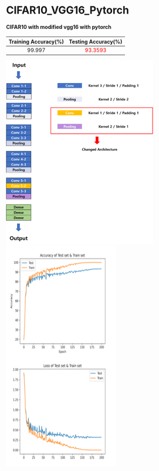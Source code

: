 # CIFAR10_VGG16_Pytorch


#### CIFAR10 with modified vgg16 with pytorch

|Training Accuracy(%)|Testing Accuracy(%)|
|:---:|:---:|
|99.997|<span style="color:red">93.3593</span>|

<img src="./image/model.png"  width="400" height="500">




<img align="left" src="./image/acc.png"  width="300" height="300">
<img align="left" src="./image/loss.png"  width="300" height="300">

